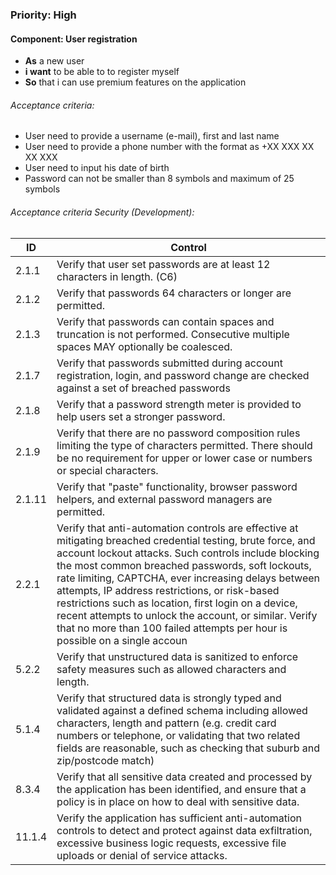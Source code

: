 ### Priority: High

#### Component: User registration

- **As** a new user
- **i want** to be able to to register myself
- **So** that i can use premium features on the application



###### Acceptance criteria:

- User need to provide a username (e-mail), first and last name 
- User need to provide a phone number with the format as +XX XXX XX XX XXX
- User need to input his date of birth
- Password can not be smaller than 8 symbols and maximum of 25 symbols


###### Acceptance criteria Security (Development):

| ID 	| Control 	|
|----	|---------	|
|2.1.1|Verify that user set passwords are at least 12 characters in length. (C6)
|2.1.2|Verify that passwords 64 characters or longer are permitted.
|2.1.3|Verify that passwords can contain spaces and truncation is not performed. Consecutive multiple spaces MAY optionally be coalesced.
|2.1.7|Verify that passwords submitted during account registration, login, and password change are checked against a set of breached passwords
|2.1.8| Verify that a password strength meter is provided to help users set a stronger password.
|2.1.9|Verify that there are no password composition rules limiting the type of characters permitted. There should be no requirement for upper or lower case or numbers or special characters.
|2.1.11|Verify that "paste" functionality, browser password helpers, and external password managers are permitted.
|2.2.1|Verify that anti-automation controls are effective at mitigating breached credential testing, brute force, and account lockout attacks. Such controls include blocking the most common breached passwords, soft lockouts, rate limiting, CAPTCHA, ever increasing delays between attempts, IP address restrictions, or risk-based restrictions such as location, first login on a device, recent attempts to unlock the account, or similar. Verify that no more than 100 failed attempts per hour is possible on a single accoun
| 5.2.2| Verify that unstructured data is sanitized to enforce safety measures such as allowed  characters and length.
| 5.1.4|Verify that structured data is strongly typed and validated against a defined schema including allowed characters, length and pattern (e.g. credit card numbers or telephone, or validating that two related fields are reasonable, such as checking that suburb and zip/postcode match)
|8.3.4|Verify that all sensitive data created and processed by the application has been identified, and ensure that a policy is in place on how to deal with sensitive data.
|11.1.4 |Verify the application has sufficient anti-automation controls to detect and protect against data exfiltration, excessive business logic requests, excessive file uploads or denial of service attacks.